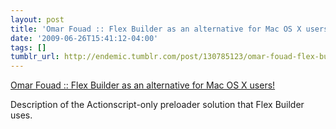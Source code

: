 ```yaml
---
layout: post
title: 'Omar Fouad :: Flex Builder as an alternative for Mac OS X users!'
date: '2009-06-26T15:41:12-04:00'
tags: []
tumblr_url: http://endemic.tumblr.com/post/130785123/omar-fouad-flex-builder-as-an-alternative-for
---
```

[Omar Fouad :: Flex Builder as an alternative for Mac OS X users!](http://omar-fouad.net/blog/?p=69)  

Description of the Actionscript-only preloader solution that Flex Builder uses.

